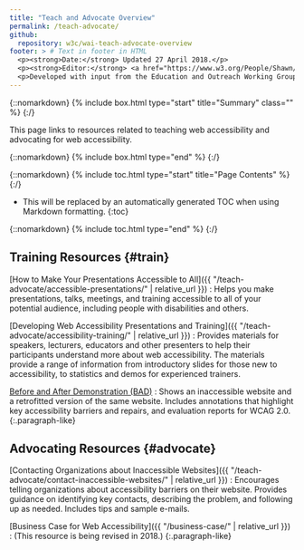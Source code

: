 ```yaml
---
title: "Teach and Advocate Overview"
permalink: /teach-advocate/
github:
  repository: w3c/wai-teach-advocate-overview
footer: > # Text in footer in HTML
  <p><strong>Date:</strong> Updated 27 April 2018.</p>
  <p><strong>Editor:</strong> <a href="https://www.w3.org/People/Shawn/">Shawn Lawton Henry</a>.</p>
  <p>Developed with input from the Education and Outreach Working Group (<a href="http://www.w3.org/WAI/EO/">EOWG</a>).</p>
---
```


{::nomarkdown}
{% include box.html type="start" title="Summary" class="" %}
{:/}

This page links to resources related to teaching web accessibility and advocating for web accessibility.

{::nomarkdown}
{% include box.html type="end" %}
{:/}

{::nomarkdown}
{% include toc.html type="start" title="Page Contents" %}
{:/}

- This will be replaced by an automatically generated TOC when using Markdown formatting.
{:toc}

{::nomarkdown}
{% include toc.html type="end" %}
{:/}

## Training Resources {#train}

[How to Make Your Presentations Accessible to All]({{ "/teach-advocate/accessible-presentations/" | relative_url }})
: Helps you make presentations, talks, meetings, and training accessible to all of your potential audience, including people with disabilities and others.

[Developing Web Accessibility Presentations and Training]({{ "/teach-advocate/accessibility-training/" | relative_url }})
: Provides materials for speakers, lecturers, educators and other presenters to help their participants understand more about web accessibility. The materials provide a range of information from introductory slides for those new to accessibility, to statistics and demos for experienced trainers.
 
[Before and After Demonstration (BAD)](https://www.w3.org/WAI/demos/bad/)
: Shows an inaccessible website and a retrofitted version of the same website. Includes annotations that highlight key accessibility barriers and repairs, and evaluation reports for WCAG 2.0.
{:.paragraph-like}

## Advocating Resources {#advocate}

[Contacting Organizations about Inaccessible Websites]({{ "/teach-advocate/contact-inaccessible-websites/" | relative_url }})
: Encourages telling organizations about accessibility barriers on their website. Provides guidance on identifying key contacts, describing the problem, and following up as needed. Includes tips and sample e-mails.

[Business Case for Web Accessibility]({{ "/business-case/" | relative_url }})
: (This resource is being revised in 2018.)
{:.paragraph-like}
